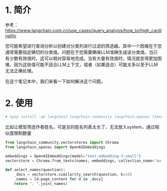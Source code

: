 # 1. 简介

参考：https://www.langchain.com.cn/use_cases/query_analysis/how_to/high_cardinality

您可能希望进行查询分析以创建对分类列进行过滤的筛选器。其中一个困难在于您通常需要指定确切的分类值。问题在于您需要确保LLM准确生成该分类值。当只有少数有效值时，这可以相对容易地完成。当有大量有效值时，情况就变得更加困难，因为这些值可能不适合LLM上下文，或者（如果适合）可能太多以至于LLM无法正确处理。

在这个笔记本中，我们来看一下如何解决这个问题。

# 2. 使用

```bash
# %pip install -qU langchain langchain-community langchain-openai faker
```

比如让模型筛选作者姓名，可是总的姓名列表太长了，无法放入system，通过相似度限制数量

```python
from langchain_community.vectorstores import Chroma
from langchain_openai import OpenAIEmbeddings
 
embeddings = OpenAIEmbeddings(model="text-embedding-3-small")
vectorstore = Chroma.from_texts(names, embeddings, collection_name="author_names")

def select_names(question):
    _docs = vectorstore.similarity_search(question, k=10)
    _names = [d.page_content for d in _docs]
    return ", ".join(_names)
```